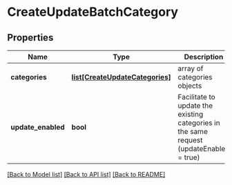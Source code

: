 # CreateUpdateBatchCategory

## Properties
Name | Type | Description | Notes
------------ | ------------- | ------------- | -------------
**categories** | [**list[CreateUpdateCategories]**](CreateUpdateCategories.md) | array of categories objects | 
**update_enabled** | **bool** | Facilitate to update the existing categories in the same request (updateEnabled &#x3D; true) | [optional] 

[[Back to Model list]](../README.md#documentation-for-models) [[Back to API list]](../README.md#documentation-for-api-endpoints) [[Back to README]](../README.md)



